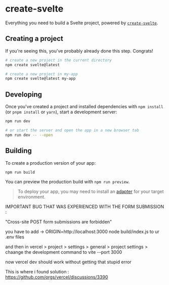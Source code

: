# create-svelte

Everything you need to build a Svelte project, powered by [`create-svelte`](https://github.com/sveltejs/kit/tree/main/packages/create-svelte).

## Creating a project

If you're seeing this, you've probably already done this step. Congrats!

```bash
# create a new project in the current directory
npm create svelte@latest

# create a new project in my-app
npm create svelte@latest my-app
```

## Developing

Once you've created a project and installed dependencies with `npm install` (or `pnpm install` or `yarn`), start a development server:

```bash
npm run dev

# or start the server and open the app in a new browser tab
npm run dev -- --open
```

## Building

To create a production version of your app:

```bash
npm run build
```

You can preview the production build with `npm run preview`.

> To deploy your app, you may need to install an [adapter](https://kit.svelte.dev/docs/adapters) for your target environment.

IMPORTANT BUG THAT WAS EXPERIENCED WITH THE FORM SUBMISSION : 

"Cross-site POST form submissions are forbidden"

you have to add ->  ORIGIN=http://localhost:3000 node build/index.js
to ur .env files

and then in vercel > project > settings > general > project settings > chaange the development command to vite --port 3000

now vercel dev should work without getting that stupid error 

This is where i found solution : https://github.com/orgs/vercel/discussions/3390